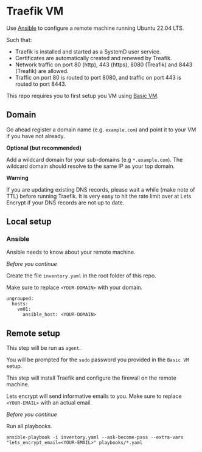 # Traefik VM

Use [Ansible](https://docs.ansible.com/ansible/latest/index.html) to configure a remote machine running Ubuntu 22.04 LTS.

Such that:

- Traefik is installed and started as a SystemD user service.
- Certificates are automatically created and renewed by Treafik.
- Network traffic on port 80 (http), 443 (https), 8080 (Treafik) and 8443 (Treafik) are allowed.
- Traffic on port 80 is routed to port 8080, and traffic on port 443 is routed to port 8443.

This repo requires you to first setup you VM using [Basic VM](https://github.com/andrtell/basic-vm). 

## Domain

Go ahead register a domain name (e.g. `example.com`) and point it to your VM if you have not already.

**Optional (but recommended)**

Add a wildcard domain for your sub-domains (e.g `*.example.com`). The wildcard domain should resolve to the same IP as your top domain.

**Warning**

If you are updating existing DNS records, please wait a while (make note of TTL) before running Traefik. It is very easy to hit the rate limit over at Lets Encrypt if your DNS records are not up to date.

## Local setup

### Ansible

Ansible needs to know about your remote machine.

*Before you continue*

Create the file `inventory.yaml` in the root folder of this repo.

Make sure to replace `<YOUR-DOMAIN>` with your domain.

```
ungrouped:
  hosts:
    vm01:
      ansible_host: <YOUR-DOMAIN>
```

## Remote setup

This step will be run as `agent`.

You will be prompted for the `sudo` password you provided in the `Basic VM` setup.

This step will install Traefik and configure the firewall on the remote machine.

Lets encrypt will send informative emails to you. Make sure to replace `<YOUR-EMAIL>` with an actual email.

*Before you continue*

Run all playbooks.

```
ansible-playbook -i inventory.yaml --ask-become-pass --extra-vars "lets_encrypt_email=<YOUR-EMAIL>" playbooks/*.yaml
```
